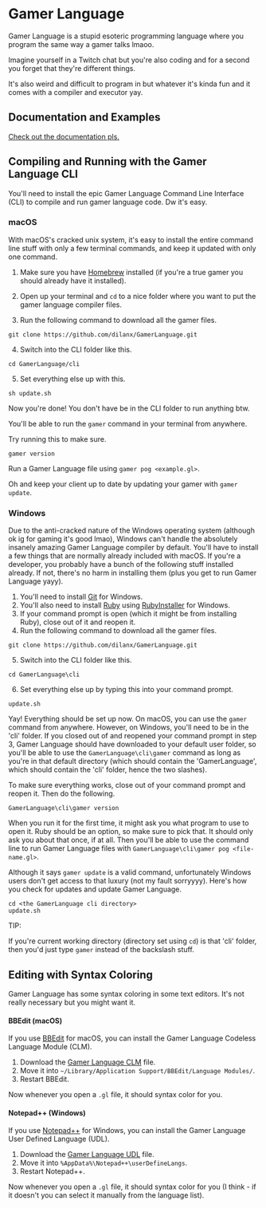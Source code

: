 # Gamer Language
Gamer Language is a stupid esoteric programming language where you program the same way a gamer talks lmaoo.

Imagine yourself in a Twitch chat but you're also coding and for a second you forget that they're different things.

It's also weird and difficult to program in but whatever it's kinda fun and it comes with a compiler and executor yay.

## Documentation and Examples
[Check out the documentation pls.](DOCUMENTATION.md)

## Compiling and Running with the Gamer Language CLI
You'll need to install the epic Gamer Language Command Line Interface (CLI) to compile and run gamer language code. Dw it's easy.

### macOS
With macOS's cracked unix system, it's easy to install the entire command line stuff with only a few terminal commands, and keep it updated with only one command.

1. Make sure you have [Homebrew](https://brew.sh) installed (if you're a true gamer you should already have it installed).
2. Open up your terminal and `cd` to a nice folder where you want to put the gamer language compiler files.

3. Run the following command to download all the gamer files.
```
git clone https://github.com/dilanx/GamerLanguage.git
```
4. Switch into the CLI folder like this.
```
cd GamerLanguage/cli
```
5. Set everything else up with this.
```
sh update.sh
```

Now you're done! You don't have be in the CLI folder to run anything btw.

You'll be able to run the `gamer` command in your terminal from anywhere.

Try running this to make sure.
```
gamer version
```

Run a Gamer Language file using `gamer pog <example.gl>`.

Oh and keep your client up to date by updating your gamer with `gamer update`.

### Windows
Due to the anti-cracked nature of the Windows operating system (although ok ig for gaming it's good lmao), Windows can't handle the absolutely insanely amazing Gamer Language compiler by default. You'll have to install a few things that are normally already included with macOS. If you're a developer, you probably have a bunch of the following stuff installed already. If not, there's no harm in installing them (plus you get to run Gamer Language yayy).

1. You'll need to install [Git](https://git-scm.com/) for Windows.
2. You'll also need to install [Ruby](https://www.ruby-lang.org/en/) using [RubyInstaller](https://rubyinstaller.org/) for Windows.
3. If your command prompt is open (which it might be from installing Ruby), close out of it and reopen it.
4. Run the following command to download all the gamer files.
```
git clone https://github.com/dilanx/GamerLanguage.git
```
5. Switch into the CLI folder like this.
```
cd GamerLanguage\cli
```
6. Set everything else up by typing this into your command prompt.
```
update.sh
```

Yay! Everything should be set up now. On macOS, you can use the `gamer` command from anywhere. However, on Windows, you'll need to be in the 'cli' folder. If you closed out of and reopened your command prompt in step 3, Gamer Language should have downloaded to your default user folder, so you'll be able to use the `GamerLanguage\cli\gamer` command as long as you're in that default directory (which should contain the 'GamerLanguage', which should contain the 'cli' folder, hence the two slashes).

To make sure everything works, close out of your command prompt and reopen it. Then do the following.
```
GamerLanguage\cli\gamer version
```

When you run it for the first time, it might ask you what program to use to open it. Ruby should be an option, so make sure to pick that. It should only ask you about that once, if at all. Then you'll be able to use the command line to run Gamer Language files with `GamerLanguage\cli\gamer pog <file-name.gl>`.

Although it says `gamer update` is a valid command, unfortunately Windows users don't get access to that luxury (not my fault sorryyyy). Here's how you check for updates and update Gamer Language.
```
cd <the GamerLanguage cli directory>
update.sh
```

TIP:

If you're current working directory (directory set using `cd`) is that 'cli' folder, then you'd just type `gamer` instead of the backslash stuff.


## Editing with Syntax Coloring
Gamer Language has some syntax coloring in some text editors. It's not really necessary but you might want it.

#### BBEdit (macOS)
If you use [BBEdit](https://www.barebones.com/products/bbedit/) for macOS, you can install the Gamer Language Codeless Language Module (CLM).

1. Download the [Gamer Language CLM](https://github.com/dilanx/GamerLanguage/blob/main/mac/gamerlanguage-bbedit.plist) file.
2. Move it into `~/Library/Application Support/BBEdit/Language Modules/`.
3. Restart BBEdit.

Now whenever you open a `.gl` file, it should syntax color for you.

#### Notepad++ (Windows)
If you use [Notepad++](https://notepad-plus-plus.org/) for Windows, you can install the Gamer Language User Defined Language (UDL).

1. Download the [Gamer Language UDL](https://github.com/dilanx/GamerLanguage/blob/main/win/gamerlanguage-notepadplusplus.xml) file.
2. Move it into `%AppData%\Notepad++\userDefineLangs`.
3. Restart Notepad++.

Now whenever you open a `.gl` file, it should syntax color for you (I think - if it doesn't you can select it manually from the language list).
